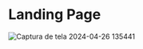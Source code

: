 # Landing Page
![Captura de tela 2024-04-26 135441](https://github.com/phaelstavares/RocketeerHelmets/assets/77020757/25666955-55ed-4d48-bb2b-c2bdd79185d5)
